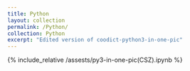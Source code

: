```yaml
---
title: Python
layout: collection
permalink: /Python/
collection: Python
excerpt: "Edited version of coodict-python3-in-one-pic"
---
```


{% include_relative /assests/py3-in-one-pic(CSZ).ipynb %}
